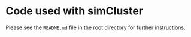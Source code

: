 # Code used with simCluster
 
Please see the `README.md` file in the root directory for further instructions.  

